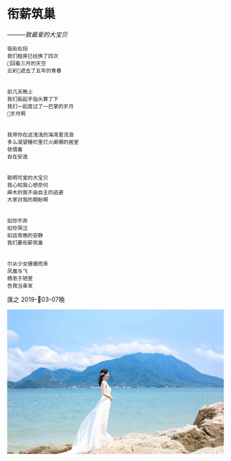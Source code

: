 # 衔薪筑巢

*———致最爱的大宝贝*

```
临街右拐
我们租房已经换了四次
回看三月的天空
云彩遮去了五年的青春


前几天晚上
我们扳起手指头算了下
我们一起度过了一巴掌的岁月
岁月啊


我带你在这浅浅的海湾里流浪
多么渴望栅栏里灯火阑珊的居室
依偎着
自在安逸


聪明可爱的大宝贝
我心知我心想奈何
麻木的我不由自主的逃避
大家对我的期盼啊


如你不弃
如你哭泣
如这夜晚的安静
我们要衔薪筑巢


尔从少女姗姗而来
凤凰与飞
栖息于陋室
告我当奋发

```

匯之 
2019-03-07晚

![dabaobao](17L2A7832.JPG)
